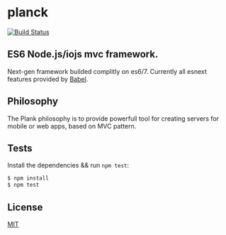 # planck
[![Build Status](https://travis-ci.org/PinkaminaDianePie/planck.svg)](https://travis-ci.org/PinkaminaDianePie/planck)
## ES6 Node.js/iojs mvc framework.
Next-gen framework builded complitly on es6/7. Currently all esnext features provided by [Babel](https://github.com/babel/babel).

## Philosophy
The Plank philosophy is to provide powerfull tool for creating servers for mobile or web apps, based on MVC pattern. 

## Tests
Install the dependencies && run `npm test`:

```bash
$ npm install
$ npm test
```

## License
[MIT](LICENSE)
